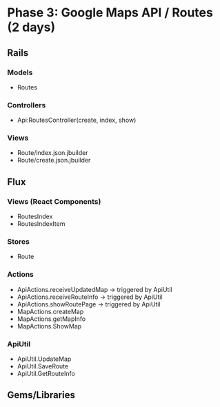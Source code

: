 # Phase 3: Google Maps API / Routes (2 days)

## Rails
### Models
* Routes

### Controllers
* Api:RoutesController(create, index, show)

### Views
* Route/index.json.jbuilder
* Route/create.json.jbuilder

## Flux
### Views (React Components)
* RoutesIndex
* RoutesIndexItem

### Stores
* Route

### Actions
* ApiActions.receiveUpdatedMap -> triggered by ApiUtil
* ApiActions.receiveRouteInfo -> triggered by ApiUtil
* ApiActions.showRoutePage -> triggered by ApiUtil
* MapActions.createMap
* MapActions.getMapInfo
* MapActions.ShowMap

### ApiUtil
* ApiUtil.UpdateMap
* ApiUtil.SaveRoute
* ApiUtil.GetRouteInfo

## Gems/Libraries
